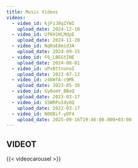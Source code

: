```yaml
---
title: Music Videos
videos:
  - video_id: kjFzJ8qIYWI
    upload_date: 2024-12-10
  - video_id: UfKH1HLMdpE
    upload_date: 2024-11-20
  - video_id: NqRaE8mid3A
    upload_date: 2024-09-15
  - video_id: F6_LBEGtINE
    upload_date: 2024-08-01
  - video_id: uPxBttnunoI
    upload_date: 2023-07-12
  - video_id: z4kWfA-c9Mk
    upload_date: 2023-05-30
  - video_id: Gy0omY_BBeQ
    upload_date: 2023-03-17
  - video_id: SSWRPuIdy6Q
    upload_date: 2022-03-17
  - video_id: N0OBif-yDF4
    upload_date: 2025-09-16T19:46:00.000+03:00
---
```


## VIDEOT
{{< videocarousel >}}
